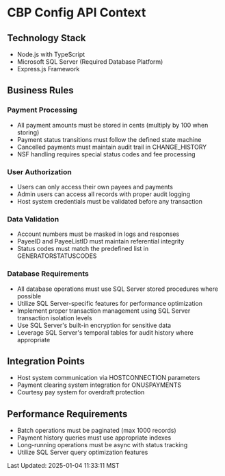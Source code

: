 # CBP Config API Context

## Technology Stack
- Node.js with TypeScript
- Microsoft SQL Server (Required Database Platform)
- Express.js Framework

## Business Rules

### Payment Processing
- All payment amounts must be stored in cents (multiply by 100 when storing)
- Payment status transitions must follow the defined state machine
- Cancelled payments must maintain audit trail in CHANGE_HISTORY
- NSF handling requires special status codes and fee processing

### User Authorization
- Users can only access their own payees and payments
- Admin users can access all records with proper audit logging
- Host system credentials must be validated before any transaction

### Data Validation
- Account numbers must be masked in logs and responses
- PayeeID and PayeeListID must maintain referential integrity
- Status codes must match the predefined list in GENERATORSTATUSCODES

### Database Requirements
- All database operations must use SQL Server stored procedures where possible
- Utilize SQL Server-specific features for performance optimization
- Implement proper transaction management using SQL Server transaction isolation levels
- Use SQL Server's built-in encryption for sensitive data
- Leverage SQL Server's temporal tables for audit history where appropriate

## Integration Points
- Host system communication via HOSTCONNECTION parameters
- Payment clearing system integration for ONUSPAYMENTS
- Courtesy pay system for overdraft protection

## Performance Requirements
- Batch operations must be paginated (max 1000 records)
- Payment history queries must use appropriate indexes
- Long-running operations must be async with status tracking
- Utilize SQL Server query optimization features

Last Updated: 2025-01-04 11:33:11 MST